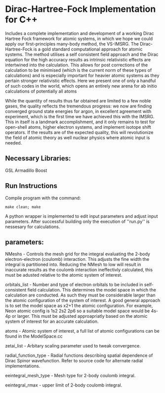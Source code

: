 
# Dirac-Hartree-Fock Implementation for C++
Includes a complete implementation and development of a working Dirac Hartree Fock framework for atomic systems, in which we hope we could apply our first-principles many-body method, the VS-IMSRG. The Dirac-Hartree-Fock is a gold standard computational approach for atomic systems. The method utilises a self consistent field approach and the Dirac equation for the high accuracy results as intrinsic relativistic effects are intertwined into the calculation. This allows for post corrections of the calculation to be minimised (which is the current norm of these types of calculations) and is especially important for heavier atomic systems as they pertain stronger relativistic effects. Here we present one of only a handful of such codes in the world, which opens an entirely new arena for ab initio calculations of potentially all atoms


While the quantity of results thus far obtained are limited to a few noble gases, the quality reflects the tremendous progress: we now are finding converged ground state energies for argon, in excellent agreement with experiment, which is the first time we have achieved this with the IMSRG. This in itself is a landmark accomplishment, and it only remains to test for open-shell atoms, higher electron systems, and implement isotope shift operators. If the results are of the expected quality, this will revolutionize the field of atomic theory as well nuclear physics where atomic input is needed.

## Necessary Libraries:
GSL
Armadillo
Boost

## Run Instructions
Compile program with the command:
```
make clean; make
```
A python wrapper is implemented to edit input parameters and adjust input parameters. After successful building only the execution of ''run.py'' is nessesary for calculations. 


## parameters:

NMeshs                 - Controls the mesh grid for the integral evaluating the 2-body electron-electron (coulomb) interaction. This adjusts the                          fine width the integral is partitioned into. Reducing the NMesh to low will result in inaccurate results as the coulomb                          interaction ineffectivly calculated, this must be adusted relative to the atomic system of interest.

orbitals_list         - Number and type of electron orbitals to be included in self-consistent field calculation. This determines the model                              space in which the calculation are conducted. As such they must be considerable larger than the atomic configuration of                          the system of interest. A good general approach is to set the model space as x2+1 the atomic configuration. For example,                         Neon atomic config is 1s2 2s2 2p6 so a suitable model space would be 4s-4p or larger. This must be adjusted                                      approapriatly based on the atomic system of interest for an accurate calculation.

atoms                  - Atomic system of interest, a full list of atomic configurations can be found in the ModelSpace.cc

zetai_list             - Arbitary scaling parameter used to tweak convergence.

radial_function_type   - Radial functions describing spatial dependence of Dirac Spinor wavefunction. Refer to source code for alternate radial                           implementations.

eeintegral_mesh_type   - Mesh type for 2-body coulomb integral.

eeintegral_rmax        - upper limit of 2-body coulomb integral.




